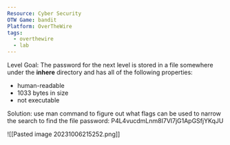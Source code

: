 ```yaml
---
Resource: Cyber Security
OTW Game: bandit
Platform: OverTheWire
tags:
  - overthewire
  - lab
---
```

Level Goal: The password for the next level is stored in a file somewhere under the **inhere** directory and has all of the following properties:

- human-readable
- 1033 bytes in size
- not executable

Solution: 
use man command to figure out what flags can be used to narrow the search to find the file
password: P4L4vucdmLnm8I7Vl7jG1ApGSfjYKqJU

![[Pasted image 20231006215252.png]]